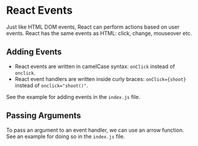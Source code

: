 # React Events

Just like HTML DOM events, React can perform actions based on user events. React has the same events as HTML: click, change, mouseover etc.

## Adding Events

- React events are written in camelCase syntax: `onClick` instead of `onclick`.
- React event handlers are written inside curly braces: `onClick={shoot}`  instead of `onclick="shoot()"`.

See the example for adding events in the `index.js` file.

## Passing Arguments

To pass an argument to an event handler, we can use an arrow function. See an example for doing so in the `index.js` file.